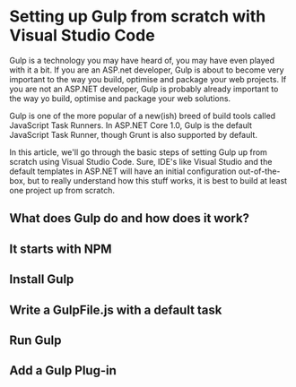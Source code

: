 
# Setting up Gulp from scratch with Visual Studio Code
Gulp is a technology you may have heard of, you may have even played with it a bit. If you are an ASP.net developer, Gulp is about to become very important to the way you build, optimise and package your web projects. If you are not an ASP.NET developer, Gulp is probably already important to the way yo build, optimise and package your web solutions. 

Gulp is one of the more popular of a new(ish) breed of build tools called JavaScript Task Runners. In ASP.NET Core 1.0, Gulp is the default JavaScript Task Runner, though Grunt is also supported by default.

In this article, we'll go through the basic steps of setting Gulp up from scratch using Visual Studio Code. Sure, IDE's like Visual Studio and the default templates in ASP.NET will have an initial configuration out-of-the-box, but to really understand how this stuff works, it is best to build at least one project up from scratch.

## What does Gulp do and how does it work?

## It starts with NPM

## Install Gulp

## Write a GulpFile.js with a default task

## Run Gulp

## Add a Gulp Plug-in